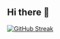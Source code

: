 ## Hi there 👋

<!--
**marcusviniciusvf/marcusviniciusvf** is a ✨ _special_ ✨ repository because its `README.md` (this file) appears on your GitHub profile.

Here are some ideas to get you started:

- 🔭 I’m currently working on ...
- 🌱 I’m currently learning ...
- 👯 I’m looking to collaborate on ...
- 🤔 I’m looking for help with ...
- 💬 Ask me about ...
- 📫 How to reach me: ...
- 😄 Pronouns: ...
- ⚡ Fun fact: ...
-->
<a href="https://git.io/streak-stats">
  <img src="http://github-readme-streak-stats.herokuapp.com?user=&theme=dark&locale=pt_BR&short_numbers=true&date_format=j%20M%5B%20Y%5D&mode=weekly&exclude_days=Sun%2CSat" alt="GitHub Streak" />
</a>
